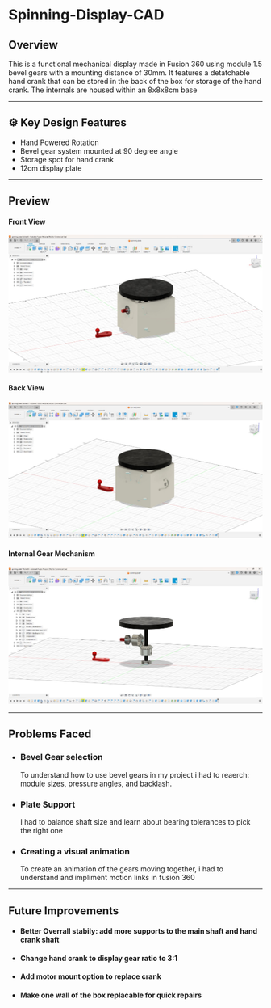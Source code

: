 # Spinning-Display-CAD

## Overview
This is a functional mechanical display made in Fusion 360 using module 1.5 bevel gears with a mounting distance of 30mm. It features a detatchable hand crank that can be stored in the back of the box for storage of the hand crank. The internals are housed within an 8x8x8cm base

---

## ⚙️ Key Design Features

* Hand Powered Rotation
* Bevel gear system mounted at 90 degree angle
* Storage spot for hand crank
* 12cm display plate

---

## Preview
#### Front View  
![Front](./Renders/Front.jpg)

#### Back View  
![Back](./Renders/Back.jpg)

#### Internal Gear Mechanism  
![Internal](./Renders/Internal.jpg)

---

## Problems Faced
+ ### Bevel Gear selection
  To understand how to use bevel gears in my project i had to reaerch: module sizes, pressure angles, and backlash.
+ ### Plate Support
  I had to balance shaft size and learn about bearing tolerances to pick the right one
+ ### Creating a visual animation
  To create an animation of the gears moving together, i had to understand and impliment motion links in fusion 360
---

## Future Improvements
- #### Better Overrall stabily: add more supports to the main shaft and hand crank shaft
- #### Change hand crank to display gear ratio to 3:1 
- #### Add motor mount option to replace crank
- #### Make one wall of the box replacable for quick repairs
